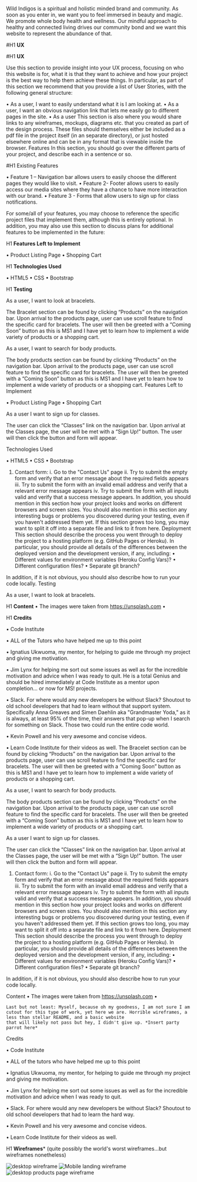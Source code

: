 Wild Indigos is a spiritual and holistic minded brand and community. As soon as you enter in, we want you to feel immersed in beauty and magic. We promote whole body health and wellness. Our mindful approach to healthy and connected living drives our community bond and we want this website to represent the abundance of that.

#H1 **UX**

#H1 **UX**

Use this section to provide insight into your UX process, focusing on who this website is for, what it is that they want to achieve and how your project is the best way to help them achieve these things.
In particular, as part of this section we recommend that you provide a list of User Stories, with the following general structure:

•	As a user, I want to easily understand what it is I am looking at. 
•	As a user, I want an obvious navigation link that lets me easily go to different pages in the site.
•	As a user
This section is also where you would share links to any wireframes, mockups, diagrams etc. that you created as part of the design process. These files should themselves either be included as a pdf file in the project itself (in an separate directory), or just hosted elsewhere online and can be in any format that is viewable inside the browser.
Features
In this section, you should go over the different parts of your project, and describe each in a sentence or so.


#H1 Existing Features

•	Feature 1 – Navigation bar allows users to easily choose the different pages they would like to visit.
•	Feature 2- Footer  allows users to easily access our media sites where they have a chance to have more interaction with our brand.
•	Feature 3 - Forms that allow users to sign up for class notifications.


For some/all of your features, you may choose to reference the specific project files that implement them, although this is entirely optional.
In addition, you may also use this section to discuss plans for additional features to be implemented in the future:


H1 **Features Left to Implement**

•	Product Listing Page
•	Shopping Cart


H1 **Technologies Used**

•	HTML5
•	CSS
•	Bootstrap


H1 **Testing**

As a user, I want to look at bracelets.

The Bracelet section can be found by clicking “Products” on the navigation bar. Upon arrival to the products page, user can use scroll feature to find the specific card for bracelets. The user will then be greeted with a “Coming Soon” button as this is MS1 and I have yet to learn how to implement a wide variety of products or a shopping cart. 

As a user, I want to search for body products.

The body products section can be found by clicking “Products” on the navigation bar. Upon arrival to the products page, user can use scroll feature to find the specific card for bracelets. The user will then be greeted with a “Coming Soon” button as this is MS1 and I have yet to learn how to implement a wide variety of products or a shopping cart. 
Features Left to Implement

•	Product Listing Page
•	Shopping Cart

As a user I want to sign up for classes.

The user can click the “Classes” link on the navigation bar. Upon arrival at the Classes page, the user will be met with a “Sign Up!” button. The user will then click the button and form will appear. 

Technologies Used

•	HTML5
•	CSS
•	Bootstrap

1.	Contact form:
i.	Go to the "Contact Us" page
ii.	Try to submit the empty form and verify that an error message about the required fields appears
iii.	Try to submit the form with an invalid email address and verify that a relevant error message appears
iv.	Try to submit the form with all inputs valid and verify that a success message appears.
In addition, you should mention in this section how your project looks and works on different browsers and screen sizes.
You should also mention in this section any interesting bugs or problems you discovered during your testing, even if you haven't addressed them yet.
If this section grows too long, you may want to split it off into a separate file and link to it from here.
Deployment
This section should describe the process you went through to deploy the project to a hosting platform (e.g. GitHub Pages or Heroku).
In particular, you should provide all details of the differences between the deployed version and the development version, if any, including:
•	Different values for environment variables (Heroku Config Vars)?
•	Different configuration files?
•	Separate git branch?

In addition, if it is not obvious, you should also describe how to run your code locally.
Testing

As a user, I want to look at bracelets.

H1 **Content**
•	The images were taken from https://unsplash.com
•	


H1 **Credits**

•	Code Institute

•	ALL of the Tutors who have helped me up to this point

•	Ignatius Ukwuoma, my mentor, for helping to guide me through my project and giving me motivation.

•	Jim Lynx for helping me sort out some issues as well as for the incredible motivation and advice when I was ready to quit. He is a total Genius and should be hired immediately at
    Code Institute as a mentor upon completion... or now for MS! projects. 

•	Slack. For where would any new developers be without Slack? Shoutout to old school developers that had to learn without that support system. 
    Specifically Anna Greaves and Simen Daehlin aka "Grandmaster Yoda," as it is always, at least 95% of the time, their answers that pop-up when I search for something on Slack. 
    Those two could run the entire code world. 

•	Kevin Powell and his very awesome and concise videos. 

•	Learn Code Institute for their videos as well.
The Bracelet section can be found by clicking “Products” on the navigation bar. Upon arrival to the products page, user can use scroll feature to find the specific card for bracelets. The user will then be greeted with a “Coming Soon” button as this is MS1 and I have yet to learn how to implement a wide variety of products or a shopping cart. 

As a user, I want to search for body products.

The body products section can be found by clicking “Products” on the navigation bar. Upon arrival to the products page, user can use scroll feature to find the specific card for bracelets. The user will then be greeted with a “Coming Soon” button as this is MS1 and I have yet to learn how to implement a wide variety of products or a shopping cart. 

As a user I want to sign up for classes.

The user can click the “Classes” link on the navigation bar. Upon arrival at the Classes page, the user will be met with a “Sign Up!” button. The user will then click the button and form will appear. 


1.	Contact form:
i.	Go to the "Contact Us" page
ii.	Try to submit the empty form and verify that an error message about the required fields appears
iii.	Try to submit the form with an invalid email address and verify that a relevant error message appears
iv.	Try to submit the form with all inputs valid and verify that a success message appears.
In addition, you should mention in this section how your project looks and works on different browsers and screen sizes.
You should also mention in this section any interesting bugs or problems you discovered during your testing, even if you haven't addressed them yet.
If this section grows too long, you may want to split it off into a separate file and link to it from here.
Deployment
This section should describe the process you went through to deploy the project to a hosting platform (e.g. GitHub Pages or Heroku).
In particular, you should provide all details of the differences between the deployed version and the development version, if any, including:
•	Different values for environment variables (Heroku Config Vars)?
•	Different configuration files?
•	Separate git branch?

In addition, if it is not obvious, you should also describe how to run your code locally.


Content
•	The images were taken from https://unsplash.com
•	

    Last but not least: Myself, because oh my goodness, I am not sure I am cutout for this type of work, yet here we are. Horrible wireframes, a less than stellar README, and a basic website 
    that will likely not pass but hey, I didn't give up. *Insert party parrot here*

Credits

•	Code Institute

•	ALL of the tutors who have helped me up to this point

•	Ignatius Ukwuoma, my mentor, for helping to guide me through my project and giving me motivation.

•	Jim Lynx for helping me sort out some issues as well as for the incredible motivation and advice when I was ready to quit.

•	Slack. For where would any new developers be without Slack? Shoutout to old school developers that had to learn the hard way. 

•	Kevin Powell and his very awesome and concise videos. 

•	Learn Code Institute for their videos as well.

H1 **Wireframes*** (quite possibly the world's worst wireframes...but wireframes nonetheless)


 <img src="assets/images/WFDesktop.jpg" class="wireframe" alt="desktop wireframe">
 <img src="assets/images/WFMobileLanding.jpg" class="wireframe" alt="Mobile landing wireframe">
 <img src="assets/images/WFProductsdesk.jpg" class="wireframe" alt="desktop  products page wireframe">